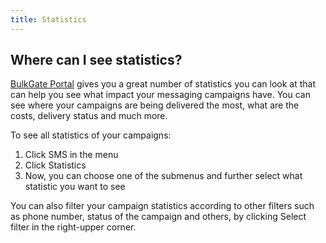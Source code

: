 ```yaml
---
title: Statistics 
---
```


## Where can I see statistics?
[BulkGate Portal](https://www.bulkgate.com/en/sms-portal/) gives you a great number of statistics you can look at that can help you see what impact your messaging campaigns have. 
You can see where your campaigns are being delivered the most, what are the costs, delivery status and much more.

To see all statistics of your campaigns:
1.	Click SMS in the menu
2.	Click Statistics
3.	Now, you can choose one of the submenus and further select what statistic you want to see

You can also filter your campaign statistics according to other filters such as phone number, status of the campaign and others, by clicking Select filter in the right-upper corner.
